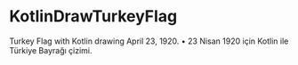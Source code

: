 # KotlinDrawTurkeyFlag
Turkey Flag with Kotlin drawing April 23, 1920. • 23 Nisan 1920 için Kotlin ile Türkiye Bayrağı çizimi.

